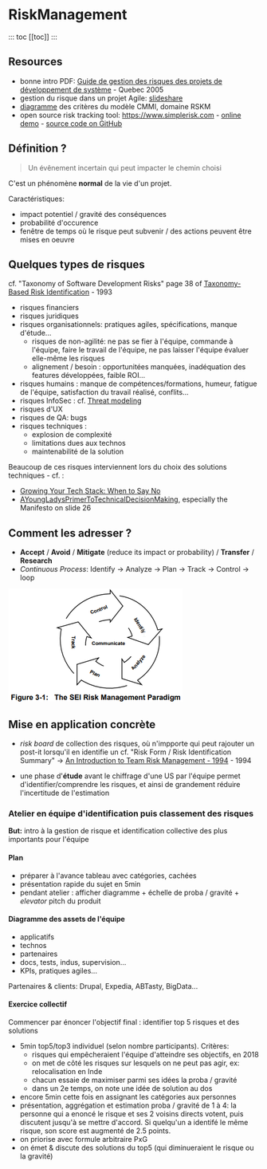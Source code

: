 RiskManagement
==============

::: toc
[[toc]]
:::

## Resources

- bonne intro PDF: [Guide de gestion des risques des projets de développement de système](http://collections.banq.qc.ca/ark:/52327/bs53966) - Quebec 2005
- gestion du risque dans un projet Agile: [slideshare](https://fr.slideshare.net/bduplessis/risk-in-agilemanagement)
- [diagramme](http://nkerzazi.adilou.com/Ressources/cmmi/contents_fr_1_2/RSKM_Diagram.html) des critères du modèle CMMI, domaine RSKM
- open source risk tracking tool: https://www.simplerisk.com - [online demo](https://www.simplerisk.com/demo) - [source code on GitHub](https://github.com/simplerisk)


## Définition ?

> Un évênement incertain qui peut impacter le chemin choisi

C'est un phénomène **normal** de la vie d'un projet.

Caractéristiques:
- impact potentiel / gravité des conséquences
- probabilité d'occurence
- fenêtre de temps où le risque peut subvenir / des actions peuvent être mises en oeuvre


## Quelques types de risques

cf. "Taxonomy of Software Development Risks" page 38 of [Taxonomy-Based Risk Identification](https://resources.sei.cmu.edu/library/asset-view.cfm?assetid=11847) - 1993

- risques financiers
- risques juridiques
- risques organisationnels: pratiques agiles, spécifications, manque d'étude...
  * risques de non-agilité: ne pas se fier à l'équipe, commande à l'équipe, faire le travail de l'équipe, ne pas laisser l'équipe évaluer elle-même les risques
  * alignement / besoin : opportunitées manquées, inadéquation des features développées, faible ROI...
- risques humains : manque de compétences/formations, humeur, fatigue de l'équipe, satisfaction du travail réalisé, conflits...
- risques InfoSec : cf. [Threat modeling](https://github.com/Lucas-C/dotfiles_and_notes/blob/master/misc/InfoSec.md#threat-modeling)
- risques d'UX
- risques de QA: bugs
- risques techniques :
  * explosion de complexité
  * limitations dues aux technos
  * maintenabilité de la solution

Beaucoup de ces risques interviennent lors du choix des solutions techniques - cf. :
- [Growing Your Tech Stack: When to Say No](https://blog.codeship.com/growing-tech-stack-say-no/)
- [AYoungLadysPrimerToTechnicalDecisionMaking](https://speakerdeck.com/charity/a-young-ladys-primer-to-technical-decision-making), especially the Manifesto on slide 26


## Comment les adresser ?

- **Accept** / **Avoid** / **Mitigate** (reduce its impact or probability) / **Transfer** / **Research**
- _Continuous Process_: Identify -> Analyze -> Plan -> Track -> Control -> loop

![](SoftwareEngineeringInstitute_RiskManagement_Paradigm.png)


## Mise en application concrète

- _risk board_ de collection des risques, où n'impporte qui peut rajouter un post-it lorsqu'il en identifie un
cf. "Risk Form / Risk Identification Summary" -> [An Introduction to Team Risk Management - 1994](https://resources.sei.cmu.edu/library/asset-view.cfm?assetID=12063) - 1994

- une phase d'**étude** avant le chiffrage d'une US par l'équipe permet d'identifier/comprendre les risques, et ainsi de grandement réduire l'incertitude de l'estimation

### Atelier en équipe d'identification puis classement des risques
**But:** intro à la gestion de risque et identification collective des plus importants pour l'équipe

#### Plan
- préparer à l'avance tableau avec catégories, cachées
- présentation rapide du sujet en 5min
- pendant atelier : afficher diagramme + échelle de proba / gravité + _elevator_ pitch du produit

#### Diagramme des assets de l'équipe
- applicatifs
- technos
- partenaires
- docs, tests, indus, supervision...
- KPIs, pratiques agiles...

Partenaires & clients: Drupal, Expedia, ABTasty, BigData...

#### Exercice collectif
Commencer par énoncer l'objectif final : identifier top 5 risques et des solutions

- 5min top5/top3 individuel (selon nombre participants). Critères:
  * risques qui empêcheraient l'équipe d'atteindre ses objectifs, en 2018
  * on met de côté les risques sur lesquels on ne peut pas agir, ex: relocalisation en Inde
  * chacun essaie de maximiser parmi ses idées la proba / gravité
  * dans un 2e temps, on note une idée de solution au dos
- encore 5min cette fois en assignant les catégories aux personnes
- présentation, aggrégation et estimation proba / gravité de 1 à 4:
la personne qui a enoncé le risque et ses 2 voisins directs votent,
puis discutent jusqu'à se mettre d'accord. Si quelqu'un a identifé le même risque, son score est augmenté de 2.5 points.
- on priorise avec formule arbitraire PxG
- on émet & discute des solutions du top5 (qui diminueraient le risque ou la gravité)


